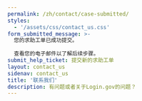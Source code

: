```yaml
---
permalink: /zh/contact/case-submitted/
styles:
  - '/assets/css/contact_us.css'
form_submitted_message: >-
  您的求助工单已成功提交。
  
  查看您的电子邮件以了解后续步骤。
submit_help_ticket: 提交新的求助工单
layout: contact_us
sidenav: contact_us
title: '联系我们'
description: 有问题或者关于Login.gov的问题？
---
```

